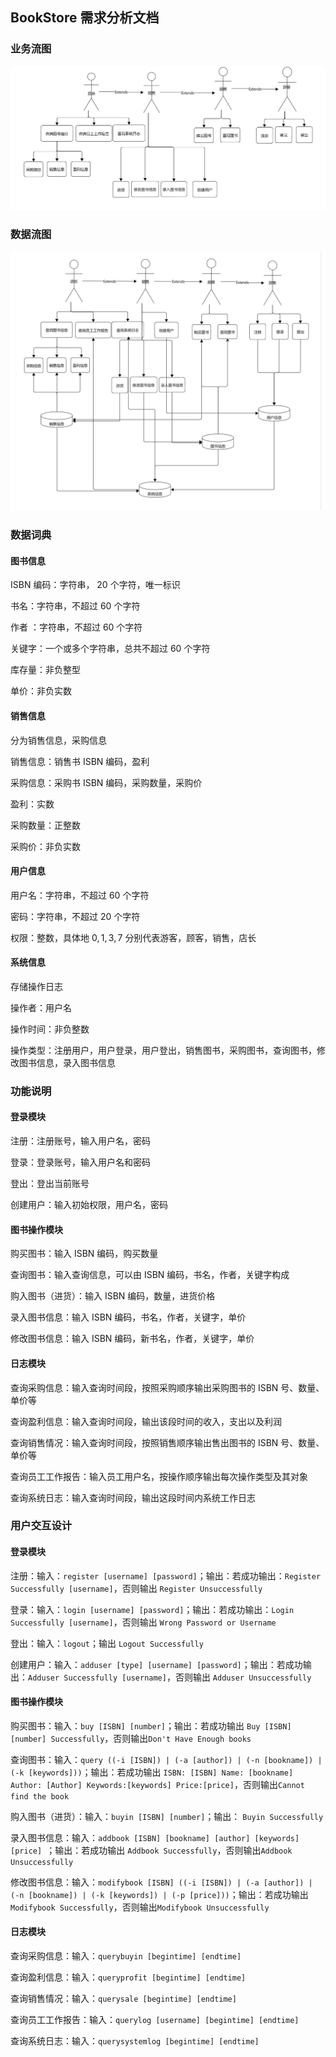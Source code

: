 ## BookStore 需求分析文档

### 业务流图

![业务流图](BookStore-业务流图.png)

### 数据流图

![数据流图](BookStore-数据流图.png)

### 数据词典

#### 图书信息

ISBN 编码：字符串， $20$ 个字符，唯一标识

书名：字符串，不超过 $60$ 个字符

作者 ：字符串，不超过 $60$ 个字符

关键字：一个或多个字符串，总共不超过 $60$ 个字符

库存量：非负整型

单价：非负实数

#### 销售信息

分为销售信息，采购信息

销售信息：销售书 ISBN 编码，盈利

采购信息：采购书 ISBN 编码，采购数量，采购价

盈利：实数

采购数量：正整数

采购价：非负实数

#### 用户信息

用户名：字符串，不超过 $60$ 个字符

密码：字符串，不超过 $20$ 个字符

权限：整数，具体地 $0,1,3,7$ 分别代表游客，顾客，销售，店长

#### 系统信息

存储操作日志

操作者：用户名

操作时间：非负整数

操作类型：注册用户，用户登录，用户登出，销售图书，采购图书，查询图书，修改图书信息，录入图书信息

### 功能说明

#### 登录模块

注册：注册账号，输入用户名，密码

登录：登录账号，输入用户名和密码

登出：登出当前账号

创建用户：输入初始权限，用户名，密码

#### 图书操作模块

购买图书：输入 ISBN 编码，购买数量

查询图书：输入查询信息，可以由 ISBN 编码，书名，作者，关键字构成

购入图书（进货）：输入 ISBN 编码，数量，进货价格

录入图书信息：输入 ISBN 编码，书名，作者，关键字，单价

修改图书信息：输入 ISBN 编码，新书名，作者，关键字，单价

#### 日志模块

查询采购信息：输入查询时间段，按照采购顺序输出采购图书的 ISBN 号、数量、单价等

查询盈利信息：输入查询时间段，输出该段时间的收入，支出以及利润

查询销售情况：输入查询时间段，按照销售顺序输出售出图书的 ISBN 号、数量、单价等

查询员工工作报告：输入员工用户名，按操作顺序输出每次操作类型及其对象

查询系统日志：输入查询时间段，输出这段时间内系统工作日志

### 用户交互设计

#### 登录模块

注册：输入：```register [username] [password]```；输出：若成功输出：```Register Successfully [username]```，否则输出 ```Register Unsuccessfully```

登录：输入：```login [username] [password]```；输出：若成功输出：```Login Successfully [username]```，否则输出 ```Wrong Password or Username```

登出：输入：```logout```；输出 ```Logout Successfully```

创建用户：输入：```adduser [type] [username] [password]```；输出：若成功输出：```Adduser Successfully [username]```，否则输出 ```Adduser Unsuccessfully```

#### 图书操作模块

购买图书：输入：```buy [ISBN] [number]```；输出：若成功输出 ```Buy [ISBN] [number] Successfully```，否则输出```Don't Have Enough books```

查询图书：输入：```query ((-i [ISBN]) | (-a [author]) | (-n [bookname]) | (-k [keywords]))```；输出：若成功输出 ```ISBN: [ISBN] Name: [bookname] Author: [Author] Keywords:[keywords] Price:[price]```，否则输出```Cannot find the book```

购入图书（进货）：输入：```buyin [ISBN] [number]```；输出： ```Buyin Successfully```

录入图书信息：输入：```addbook [ISBN] [bookname] [author] [keywords] [price] ```；输出：若成功输出 ```Addbook Successfully```，否则输出```Addbook Unsuccessfully```

修改图书信息：输入：```modifybook [ISBN] ((-i [ISBN]) | (-a [author]) | (-n [bookname]) | (-k [keywords]) | (-p [price]))```；输出：若成功输出 ```Modifybook Successfully```，否则输出```Modifybook Unsuccessfully```

#### 日志模块

查询采购信息：输入：```querybuyin [begintime] [endtime]```

查询盈利信息：输入：```queryprofit [begintime] [endtime]```

查询销售情况：输入：```querysale [begintime] [endtime]```

查询员工工作报告：输入：```querylog [username] [begintime] [endtime]```

查询系统日志：输入：```querysystemlog [begintime] [endtime]```